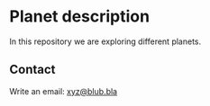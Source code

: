 # Planet description

In this repository we are exploring different planets.

## Contact

Write an email: xyz@blub.bla


